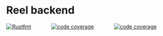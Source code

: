 # Reel backend

<a href="https://github.com/reelinc/server/actions/workflows/rust_fmt.yml"><img src="https://github.com/reelinc/server/actions/workflows/rust_fmt.yml/badge.svg?branch=main" alt="Rustfmt" style="margin-right: 50px;"/></a>
<a href="https://github.com/reelinc/server/actions/workflows/codecov.yml"><img src="https://github.com/reelinc/server/actions/workflows/codecov.yml/badge.svg" alt="code coverage" style="margin-right: 50px;"/></a>
<a href="https://github.com/reelinc/server/actions/workflows/clippy.yml"><img src="https://github.com/reelinc/server/actions/workflows/codecov.yml/badge.svg" alt="code coverage"/></a>
